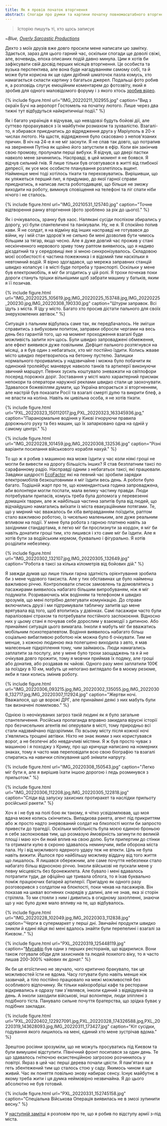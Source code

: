```yaml
---
title: Як я провів початок вторгнення
abstract: Спогади про думки та картини початку повномасштабного вторгнення Росії в Україну в 2022-му році з Києва та околиць.
---
```


> Історію пишуть ті, хто щось записує

~*Blue, [Overly Sarcastic Productions](https://www.youtube.com/@OverlySarcasticProductions)*

Дехто з моїх друзів вже довго просили мене написати цю замітку. Здається, зараз для цього гарний час, оскільки спогади ще доволі свіжі, але, вочевидь, епоха описаних подій давно минула. Цим я хотів би зафіксувати свій досвід перших місяців вторгнення. Це особиста та вузька перспектива, але вона буде нагадуванням самому собі, та й може бути корисна як ще один дрібний шматочок пазла комусь, хто намагається скласти картину з багатьох джерел. Подальші фото робив я, а розповідь слугує емоційним коментарем до фотозвіту, який я зробив для одного маловідомого форуму і з якого хтось [зробив відео](https://www.youtube.com/watch?v=A6wNiHsc720). 

{% include figure.html url="IMG_20220211_102955.jpg" caption="Вид з окраїн Бучі на аеропорт Гостомель на початку лютого. Лише через два тижні тут відбудуться найкритичніші події." %}

Як і багато українців я відчував, що невздовзі будуть бойові дії, але суттєво прорахувався з їх майбутнім розмахом та зухвалістю. Взагалі-то, я збирався приєднатись до відрядження друга у Маріуполь в 20-х числах лютого. На щастя, відрядження було скасовано з непов'язаних причин. В ніч на 24-е я не міг заснути. Я не спав так довго, що потрапив на звернення Путіна як щойно його запустили в ефір. Коли він закінчив свою промову, пролунали перші вибухи. Я відчув, що двері пастки навколо мене зачинились. Насправді, в цей момент я не боявся. Я відчув сильний гнів. Я лише тільки був оговтувався в житті від глибокої депресії, як усе моє особисте планування розлетілось вщент. Найменше мені тоді хотілось тікати та переховуватись. Вирішивши, що як уляжеться перший пил, я придумаю, до якої гарної справи приєднатись, я написав листа роботодавцеві, що більше не зможу виходити на роботу, вимкнув сповіщення на телефоні та ліг спати ніби нічого і не сталось.

{% include figure.html url="IMG_20210531_125740.jpg" caption="Точне відтворення ранку вторгнення (фото зроблено за рік до цього)." %}

Як і очікувалось, зранку був хаос. Налякані сусіди поспіхом збирались у дорогу, усі були спантеличені та панікували. Ну, не я. Я спокійно попив кави. Я не солдат, я на відміну від інших насправді не готувався до війни, ну і мій стан здоров'я не сильно би мені дозволив бути чимось більшим за тягар, якщо чесно. Але я дуже довгий час прожив у стані нескінченного нервового зриву тому раптом виявилось, що я надиво дієздатний та у середовищі яке зі мною синхронізувалось. Складовою моєї особистості є частина пожежника і я відомий тим наскільки я невтомний водій. Я вірно здогадався, що мережа заправних станцій швидко колапсує і в місті буде потреба у транспорті. Оскільки у мене був електромобіль, я міг би згодитись у цій ролі. Я трохи почекав поки дороги стануть трішки вільнішими щоб забрати машину у батьків, яким я її позичав.

{% include figure.html url="IMG_20220225_105619.jpg,IMG_20220225_153748.jpg,IMG_20220225_200230.jpg,IMG_20220308_190330.jpg" caption="Штурм заправок. Всі їдуть з міста. Я їду у місто. Багато хто просив дістати пального для своїх знерухомлених автівок." %}

Ситуація з пальним відбулась саме так, як передбачалось. Не змігши справитись з вибуховим попитом, заправки обросли чергами на весь день без гарантій того, що на момент проходження взагалі буде можливість залити хоч щось. Були швидко запроваджені обмеження, але ефект виявився дуже повільним. Дефіцит пального розтягнувся на місяці, а я був один з небагатьох, хто міг постійно їздити. Колись жваве місто швидко перетворилось на бетонну пустелю. Залишки нормального проривались у надзвичайне і можна було побачити як одинокий тролейбус маневрує навколо танків та артилерії виконуючи звичний маршрут. Певних зусиль коштувало зневажати на світлофори посеред порожніх доріг. Зоставання у місті мало характерний присмак непокори та оператори наружної реклами швидко стали це заохочувати. Здавалося божевіллям думати, що Україна впорається зі вторгненням, але настрій був показати Росії та взагалі смерті дулю та викрити блеф, а не впасти на коліна. Навіть як цивільна особа, я не хотів тікати.

{% include figure.html url="PXL_20220323_150112017.jpg,PXL_20220323_163345936.jpg," caption="Паранормальне водіння у Києві ігноруючи правила дорожнього руху та без машин, що їх запарковано одна на одній у самому центрі." %}

{% include figure.html url="IMG_20220228_101459.jpg,IMG_20220308_132536.jpg" caption="Різні варіанти посилання військового корабля нахуй." %}

То що ж я робив з машиною яка може їздити у час коли ніякі гроші не могли би вивести на дорогу більшість інших? Я став безплатним таксі по сарафанному радіо. Насправді одним з небагатьох таксі, які працювали. Завдяки щедрості [EcoFactor](https://ecofactor.ua/) які на певний час зробили зарядки електромобілів безкоштовними я міг їздити весь день. А роботи було багато. Тодішній жарт про те, що комендантська година запроваджена, аби волонтери могли поспати, мала велику частину правди. Люди потребували припасів, комусь треба була допомога у перевезенні домашніх тварин, але ж найбільша частина запитів була від людей, що відчайдушно намагались виїхати із міста евакуаційними потягами. Те, що у мирний час вважалось би хіба виправданням поїздити, раптом стало важливою роботою, із чисельно маленьким, але дуже реальним впливом на події. У мене була робота з гарною платнею навіть за західними стандартама, я легко міг би прослизнути за кордон, я міг би навіть донатити гроші тим, хто лишився і хто саме міг би їздити. Але я хотів бути за водійським кермом, буквально і фігурально. Я хотів розділити небезпеку.

{% include figure.html url="IMG_20220302_132107.jpg,IMG_20220305_132649.jpg" caption="Робота в таксі за кілька кілометрів від бойових дій." %}

Я завжди думав що лише тільки гарна здатність орієнтування зробила би з мене чудового таксиста. Але у тих обставинах це було найменш важливою річчю. Контролювати список замовлень та домовлятись з пасажирами виявилось набагато більшим випробуваням, ніж я міг подумати. Розриваючись між водінням та телефоном я швидко зрозумів, що мені потрібно делегувати комунікацію. До справи включились друзі і ми підтримували табличку запитів що мене врятувала від того, щоб втопитись у дзвінках. Самі пасажири часто були паралізовані страхом та потребували постійного заспокоєння. Відносно них у цьому стані я почував себе дорослим у взаємодії з дитиною. Або принаймні ситуація цього вимагала. Інколи я мабуть міг би вважатись мобільним психотерапевтом. Водіння виявилось набагато більш соціально вибагливою роботою ніж можна було б очікувати. Тим не менше, з кожною людиною яка полегшено виходила з авто, я мав малесеньке підкріплення тому, чим займаюсь. Люди намагались заплатити за послугу, але у мене було трохи заощаджень та я й не очікував довго прожити, тому я мовчки приймав їх подяку, але гроші або донатив, або роздавав як чайові. Одного разу мені заплатили 100€ за поїздку в 10 км, мабуть це непогано виглядало би в моєму резюме, якби я таки колись змінив роботу.

{% include figure.html url="IMG_20220306_093215.jpg,IMG_20220302_135055.jpg,IMG_20220308_132717.jpg,IMG_20220307_112924.jpg" caption="Жертви ночі. Вважалося, що це ворожі ДРГ, але принаймні деякі з них мабуть були так визначені помилково." %}

Однією із неочікуваних загроз такій людині як я було загальне спантеличення. Російська пропаганда вправно закидала вірусні історії про безчисельних агентів які оперували в місті, тому природньо всі стали надзвийчано підозрілими. По всьому місту після кожної ночі з'являлись трощені автівки. Ніхто не знає якими з них користувався ворог, а не безпечні або невдачливі містяни. Я ж був просто чувак з машиною і я походжу з Криму, про що кричуще написано на номерних знаках, тому я часто мав переповідати всю свою біографію та взагалі спиратись на навички спілкування щоб знімати напругу.

{% include figure.html url="IMG_20220308_150543.jpg" caption="Легко міг бути я, але я вирішив їхати іншою дорогою і ледь розминувся з прильотом." %}

{% include figure.html url="IMG_20220306_112208.jpg,IMG_20220305_122818.jpg" caption="Сліди від запуску захисних протиракет та наслідки прильоту російської ракети." %}

Хоч я і не був на полі бою як такому, я чітко усвідомлював, що моя вдача може колись скінчитись. Випадкова ракета, агент під прикриттям або ж просто надто знервований солдат на блкопості могли би запросто привести до трагедії. Оскільки мобільність була моєю єдиною броньою я себе заспокоював тим, що розмазую ймовірність загинути по великій площі і маю хоч би який вплив на свою долю. Бути припертим до стінки та отримати кулю в скроню здавалось неминучим, якби оборона міста пала. Ну і від можливого ядерного удару теж не втекти. Ціль не була навіть вижити. Йшлося про найбільшу можливу віддачу від того життя що лишалось. Я лишався обережним, але саме почуття небезпеки стало набагато більш відносною річчю. Інколи військові не пускали мене у певну місцевість без бронежилета. Але бувало і мені вдавалось потрапити туди, де офіційно ще тривала облога, то я їхав буквально поміж працюючих батарей артилерії. Пригадую як одного разу розговорився з солдатом на блокпості, поки чекав на пасажирів. Він показав на шквал вогняних снарядів у далині, але не знав, яка зі сторін стріляла. То ми стояли з ним і дивились в огидному захопленні, знаючи що у нас було дуже мало впливу на те, що відбувалось.

{% include figure.html url="IMG_20220228_102049.jpg,IMG_20220303_112838.jpg" caption="Черги в супермаркет у перші дні. Звичайні продукти швидко зникли й єдині яйця які мені вдалось знайти були перепелині і взагалі за Києвом.." %}

{% include figure.html url="PXL_20220319_125448119.jpg" caption="<a href='https://www.musafir.com.ua/'>Мусафір</a> був одни з перших ресторанів, що відкрилися. Вони також готували обіди для захисників та людей похилого віку, то я часто лишав 200-300% чайових як донат." %}

Як би це егоїстично не звучало, чого критично бракувало, так це можливостей їсти не вдома. Часу готувати було навіть менше ніж зазвичай, а тіло постійно працювало на межі можливостей без особливого відпочинку. Як тільки найхоробріші кафе та ресторани відкривались я одразу там з'являвся, інколи єдиний з відвідувачів за день. А інколи заходили військові, інші волонтери, люди зліплені з подібного тіста. Панувало сильне почуття братерства, що зрідка буває у подібних закладах.

{% include figure.html url="PXL_20220402_122927091.jpg,PXL_20220328_174326588.jpg,PXL_20220319_143628093.jpg,IMG_20220311_173427.jpg" caption="Кіт сусідки, годування якого лишилось на мені, єдиний хто мене зустрічав вдома." %}

Зрештою росіяни зрозуміли, що не можуть просуватись під Києвом та були вимушені відступити. Північний фронт посипався за один день. Те що здавалось гнітючою екзистенційною загрозою розчинилось у повітрі. Якраз в цей час перші дерева почали цвісти. Я пам'ятаю як я геть збентежений тим що сталось стою у саду. Якимось чином я ще живий. Час як поняття повільно знову набирає сенсу. Існує майбутнє в якому треба жити і ця думка неймовірно незвичайна. Я до цього абсолютно не був готовий.

{% include figure.html url="PXL_20220331_152745158.jpg" caption="Спеціальна Військова Операція виявилась не в змозі зупинити весну." %}

У [наступній замітці](/uk/relief/) я розповім про те, що я робив по відступу армії з-під міста.
